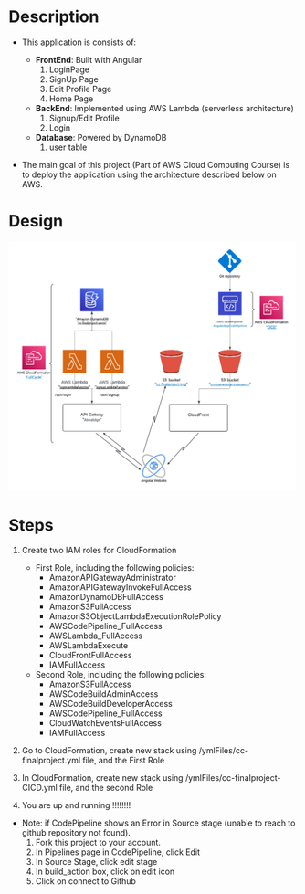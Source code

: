 # Description
   - This application is consists of:
      - **FrontEnd**: Built with Angular
        1. LoginPage
        2. SignUp Page
        3. Edit Profile Page
        4. Home Page
      - **BackEnd**: Implemented using AWS Lambda (serverless architecture)
        1. Signup/Edit Profile
        2. Login
      - **Database**: Powered by DynamoDB
        1. user table

   - The main goal of this project (Part of AWS Cloud Computing Course) is to deploy the application using the architecture described below on AWS.


# Design 
![alt text](/BackEnd/Ass2.png)

# Steps

1. Create two IAM roles for CloudFormation
     * First Role, including the following policies:
        * AmazonAPIGatewayAdministrator
        * AmazonAPIGatewayInvokeFullAccess
        * AmazonDynamoDBFullAccess
        * AmazonS3FullAccess
        * AmazonS3ObjectLambdaExecutionRolePolicy
        * AWSCodePipeline_FullAccess
        * AWSLambda_FullAccess
        * AWSLambdaExecute
        * CloudFrontFullAccess
        * IAMFullAccess
    * Second Role, including the following policies:
        * AmazonS3FullAccess
        * AWSCodeBuildAdminAccess
        * AWSCodeBuildDeveloperAccess
        * AWSCodePipeline_FullAccess
        * CloudWatchEventsFullAccess
        * IAMFullAccess



2. Go to CloudFormation, create new stack using  /ymlFiles/cc-finalproject.yml file, and the First Role
3. In CloudFormation, create new stack using   /ymlFiles/cc-finalproject-CICD.yml file, and the second Role
4. You are up and running !!!!!!!!

* Note: 
    if CodePipeline shows an Error in Source stage (unable to reach to github repository not found).
    1. Fork this project to your account.
    2. In Pipelines page in CodePipeline, click Edit
    3. In Source Stage, click edit stage
    4. In build_action box, click on edit icon
    5. Click on connect to Github
    





